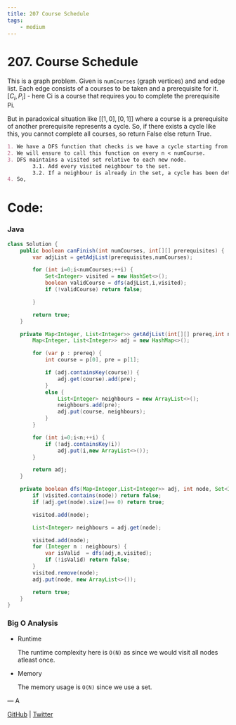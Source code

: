 ```yaml
---
title: 207 Course Schedule
tags:
    - medium
---
```



# 207. Course Schedule

This is a graph problem. Given is `numCourses` (graph vertices) and and edge list. Each edge consists of a courses to be taken and a prerequisite for it. $[C_i,P_i]$ - here Ci is a course that requires you to complete the prerequisite Pi.

But in paradoxical situation like $[[1,0],[0,1]]$ where a course is a prerequisite of another prerequisite represents a cycle. So, if there exists a cycle like this, you cannot complete all courses, so return False else return True.

```markdown
1. We have a DFS function that checks is we have a cycle starting from every node
2. We will ensure to call this function on every n < numCourse.
3. DFS maintains a visited set relative to each new node.
		3.1. Add every visited neighbour to the set.
		3.2. If a neighbour is already in the set, a cycle has been detected.
4. So,
```

# Code:

### Java

```java
class Solution {
    public boolean canFinish(int numCourses, int[][] prerequisites) {
        var adjList = getAdjList(prerequisites,numCourses);

        for (int i=0;i<numCourses;++i) {
            Set<Integer> visited = new HashSet<>();
            boolean validCourse = dfs(adjList,i,visited);
            if (!validCourse) return false;

        }

        return true;
    }

    private Map<Integer, List<Integer>> getAdjList(int[][] prereq,int n) {
        Map<Integer, List<Integer>> adj = new HashMap<>();

        for (var p : prereq) {
            int course = p[0], pre = p[1];

            if (adj.containsKey(course)) {
                adj.get(course).add(pre);
            }
            else {
                List<Integer> neighbours = new ArrayList<>();
                neighbours.add(pre);
                adj.put(course, neighbours);
            }
        }

        for (int i=0;i<n;++i) {
            if (!adj.containsKey(i))
                adj.put(i,new ArrayList<>());
        }

        return adj;
    }

    private boolean dfs(Map<Integer,List<Integer>> adj, int node, Set<Integer> visited) {
        if (visited.contains(node)) return false; 
        if (adj.get(node).size()== 0) return true;

        visited.add(node);

        List<Integer> neighbours = adj.get(node);

        visited.add(node);
        for (Integer n : neighbours) {
            var isValid  = dfs(adj,n,visited);
            if (!isValid) return false;
        }
        visited.remove(node);
        adj.put(node, new ArrayList<>());

        return true;
    }
}
```

### Big O Analysis

- Runtime
    
    The runtime complexity here is `O(N)` as since we would visit all nodes atleast once.
    
- Memory
    
    The memory usage is `O(N)` since we use a set.
    

— A

[GitHub](https://github.com/AtharvaKamble) | [Twitter](https://twitter.com/AtharvaKamble07)